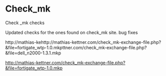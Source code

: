 # Check_mk
Check _mk checks

Updated checks for the ones found on check_mk site. bug fixes

http://mathias-kehttp://mathias-kettner.com/check_mk-exchange-file.php?&file=fortigate_wtp-1.0.mkpttner.com/check_mk-exchange-file.php?&file=dell_n2000-1.3.1.mkp

http://mathias-kettner.com/check_mk-exchange-file.php?&file=fortigate_wtp-1.0.mkp
